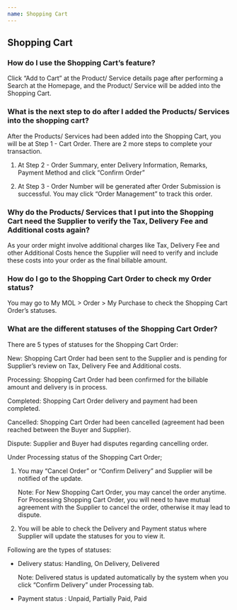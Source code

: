 ```yaml
---
name: Shopping Cart
---
```


## Shopping Cart

###  How do I use the Shopping Cart’s feature?

Click “Add to Cart” at the Product/ Service details page after performing a Search at the Homepage, and the Product/ Service will be added into the Shopping Cart.

###  What is the next step to do after I added the Products/ Services into the shopping cart?

After the Products/ Services had been added into the Shopping Cart, you will be at Step 1 - Cart Order. There are 2 more steps to complete your transaction.

1.	At Step 2 - Order Summary, enter Delivery Information, Remarks, Payment Method and click “Confirm Order”

2.	At Step 3 - Order Number will be generated after Order Submission is successful. You may click “Order Management” to track this order.

###  Why do the Products/ Services that I put into the Shopping Cart need the Supplier to verify the Tax, Delivery Fee and Additional costs again?

As your order might involve additional charges like Tax, Delivery Fee and other Additional Costs hence the Supplier will need to verify and include these costs into your order as the final billable amount. 

###  How do I go to the Shopping Cart Order to check my Order status?

You may go to My MOL > Order > My Purchase to check the Shopping Cart Order’s statuses.

###  What are the different statuses of the Shopping Cart Order?

There are 5 types of statuses for the Shopping Cart Order:

New: Shopping Cart Order had been sent to the Supplier and is pending for Supplier’s review on Tax, Delivery Fee and Additional costs.

Processing: Shopping Cart Order had been confirmed for the billable amount and delivery is in process.

Completed: Shopping Cart Order delivery and payment had been completed.

Cancelled: Shopping Cart Order had been cancelled (agreement had been reached between the Buyer and Supplier).

Dispute: Supplier and Buyer had disputes regarding cancelling order. 

Under Processing status of the Shopping Cart Order; 

1.	You may “Cancel Order” or “Confirm Delivery” and Supplier will be notified of the update.

  	Note: For New Shopping Cart Order, you may cancel the order anytime. For Processing Shopping Cart Order, you will need to have mutual agreement with the Supplier to cancel the order, otherwise it may lead to dispute.

2.	You will be able to check the Delivery and Payment status where Supplier will update the statuses for you to view it. 

Following are the types of statuses:

-	Delivery status: Handling, On Delivery, Delivered 

    Note: Delivered status is updated automatically by the system when you click “Confirm Delivery” under Processing tab.

-	Payment status : Unpaid, Partially Paid, Paid 
